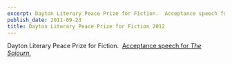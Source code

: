```yaml
---
excerpt: Dayton Literary Peace Prize for Fiction.  Acceptance speech for *The Sojourn.*
publish_date: 2011-09-23
title: Dayton Literary Peace Prize for Fiction 2012
---
```


Dayton Literary Peace Prize for Fiction.&nbsp; [Acceptance speech for *The Sojourn.*](http://www.daytonliterarypeaceprize.org/2012_files/videos/Andrew_Krivak.htm)

&nbsp;